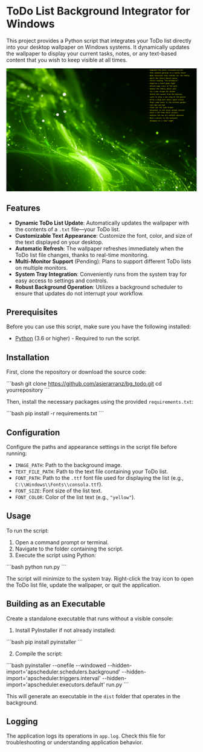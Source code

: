 # ToDo List Background Integrator for Windows

This project provides a Python script that integrates your ToDo list directly into your desktop wallpaper on Windows systems. It dynamically updates the wallpaper to display your current tasks, notes, or any text-based content that you wish to keep visible at all times.

![ToDo List on Desktop Wallpaper](sample.png)

## Features

- **Dynamic ToDo List Update**: Automatically updates the wallpaper with the contents of a `.txt` file—your ToDo list.
- **Customizable Text Appearance**: Customize the font, color, and size of the text displayed on your desktop.
- **Automatic Refresh**: The wallpaper refreshes immediately when the ToDo list file changes, thanks to real-time monitoring.
- **Multi-Monitor Support** (Pending): Plans to support different ToDo lists on multiple monitors.
- **System Tray Integration**: Conveniently runs from the system tray for easy access to settings and controls.
- **Robust Background Operation**: Utilizes a background scheduler to ensure that updates do not interrupt your workflow.

## Prerequisites

Before you can use this script, make sure you have the following installed:

- [Python](https://www.python.org/downloads/) (3.6 or higher) - Required to run the script.

## Installation

First, clone the repository or download the source code:

\```bash
git clone https://github.com/asierarranz/bg_todo.git
cd yourrepository
\```

Then, install the necessary packages using the provided `requirements.txt`:

\```bash
pip install -r requirements.txt
\```

## Configuration

Configure the paths and appearance settings in the script file before running:

- `IMAGE_PATH`: Path to the background image.
- `TEXT_FILE_PATH`: Path to the text file containing your ToDo list.
- `FONT_PATH`: Path to the `.ttf` font file used for displaying the list (e.g., `C:\\Windows\\Fonts\\consola.ttf`).
- `FONT_SIZE`: Font size of the list text.
- `FONT_COLOR`: Color of the list text (e.g., `"yellow"`).

## Usage

To run the script:

1. Open a command prompt or terminal.
2. Navigate to the folder containing the script.
3. Execute the script using Python:

\```bash
python run.py
\```

The script will minimize to the system tray. Right-click the tray icon to open the ToDo list file, update the wallpaper, or quit the application.

## Building as an Executable

Create a standalone executable that runs without a visible console:

1. Install PyInstaller if not already installed:

\```bash
pip install pyinstaller
\```

2. Compile the script:

\```bash
pyinstaller --onefile --windowed --hidden-import='apscheduler.schedulers.background' --hidden-import='apscheduler.triggers.interval' --hidden-import='apscheduler.executors.default' run.py
\```

This will generate an executable in the `dist` folder that operates in the background.

## Logging

The application logs its operations in `app.log`. Check this file for troubleshooting or understanding application behavior.
